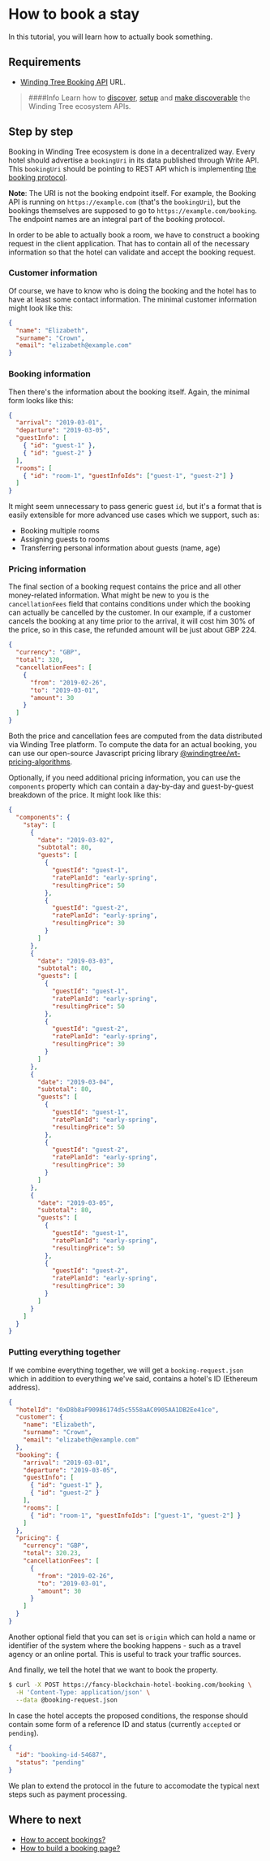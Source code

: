 # How to book a stay

In this tutorial, you will learn how to actually book something.

## Requirements

- [Winding Tree Booking API](https://github.com/windingtree/wt-write-api) URL.
> ####Info
> Learn how to [discover](how-to-pick-environment.md), [setup](how-to-accept-bookings.md) and [make discoverable]()
the Winding Tree ecosystem APIs.

## Step by step

Booking in Winding Tree ecosystem is done in a decentralized way.
Every hotel should advertise a `bookingUri` in its data published
through Write API. This `bookingUri` should be pointing to REST
API which is implementing
<a href="/apis/wt-booking-api.html" target="_blank">the booking protocol</a>.

**Note**: The URI is not the booking endpoint itself. For example,
the Booking API is running on `https://example.com` (that's the `bookingUri`),
but the bookings themselves are supposed to go to `https://example.com/booking`.
The endpoint names are an integral part of the booking protocol.

In order to be able to actually book a room, we have to construct
a booking request in the client application. That has to contain
all of the necessary information so that the hotel can validate and
accept the booking request.

### Customer information

Of course, we have to know who is doing the booking and the hotel has
to have at least some contact information. The minimal customer information
might look like this:

```json
{
  "name": "Elizabeth",
  "surname": "Crown",
  "email": "elizabeth@example.com"
}
```

### Booking information

Then there's the information about the booking itself. Again, the
minimal form looks like this:

```json
{
  "arrival": "2019-03-01",
  "departure": "2019-03-05",
  "guestInfo": [
    { "id": "guest-1" },
    { "id": "guest-2" }
  ],
  "rooms": [
    { "id": "room-1", "guestInfoIds": ["guest-1", "guest-2"] }
  ]
}
```

It might seem unnecessary to pass generic guest `id`, but it's a format
that is easily extensible for more advanced use cases which we support,
such as:

- Booking multiple rooms
- Assigning guests to rooms
- Transferring personal information about guests (name, age)

### Pricing information

The final section of a booking request contains the price and all other
money-related information. What might be new to you is the `cancellationFees`
field that contains conditions under which the booking can
actually be cancelled by the customer. In our example, if a customer cancels
the booking at any time prior to the arrival, it will cost him 30% of the price,
so in this case, the refunded amount will be just about GBP 224.

```json
{
  "currency": "GBP",
  "total": 320,
  "cancellationFees": [
    {
      "from": "2019-02-26",
      "to": "2019-03-01",
      "amount": 30
    }
  ]
}
```

Both the price and cancellation fees are computed from the data distributed
via Winding Tree platform. To compute the data for an actual booking, you can
use our open-source Javascript pricing library
[@windingtree/wt-pricing-algorithms](https://github.com/windingtree/wt-pricing-algorithms).

Optionally, if you need additional pricing information, you can use the `components`
property which can contain a day-by-day and guest-by-guest breakdown of the
price. It might look like this:

```json
{
  "components": {
    "stay": [
      {
        "date": "2019-03-02",
        "subtotal": 80,
        "guests": [
          {
            "guestId": "guest-1",
            "ratePlanId": "early-spring",
            "resultingPrice": 50
          },
          {
            "guestId": "guest-2",
            "ratePlanId": "early-spring",
            "resultingPrice": 30
          }
        ]
      },
      {
        "date": "2019-03-03",
        "subtotal": 80,
        "guests": [
          {
            "guestId": "guest-1",
            "ratePlanId": "early-spring",
            "resultingPrice": 50
          },
          {
            "guestId": "guest-2",
            "ratePlanId": "early-spring",
            "resultingPrice": 30
          }
        ]
      },
      {
        "date": "2019-03-04",
        "subtotal": 80,
        "guests": [
          {
            "guestId": "guest-1",
            "ratePlanId": "early-spring",
            "resultingPrice": 50
          },
          {
            "guestId": "guest-2",
            "ratePlanId": "early-spring",
            "resultingPrice": 30
          }
        ]
      },
      {
        "date": "2019-03-05",
        "subtotal": 80,
        "guests": [
          {
            "guestId": "guest-1",
            "ratePlanId": "early-spring",
            "resultingPrice": 50
          },
          {
            "guestId": "guest-2",
            "ratePlanId": "early-spring",
            "resultingPrice": 30
          }
        ]
      }
    ]
  }
}
```

### Putting everything together

If we combine everything together, we will get a `booking-request.json` which in addition
to everything we've said, contains a hotel's ID (Ethereum address).

```json
{
  "hotelId": "0xD8b8aF90986174d5c5558aAC0905AA1DB2Ee41ce",
  "customer": {
    "name": "Elizabeth",
    "surname": "Crown",
    "email": "elizabeth@example.com"
  },
  "booking": {
    "arrival": "2019-03-01",
    "departure": "2019-03-05",
    "guestInfo": [
      { "id": "guest-1" },
      { "id": "guest-2" }
    ],
    "rooms": [
      { "id": "room-1", "guestInfoIds": ["guest-1", "guest-2"] }
    ]
  },
  "pricing": {
    "currency": "GBP",
    "total": 320.23,
    "cancellationFees": [
      {
        "from": "2019-02-26",
        "to": "2019-03-01",
        "amount": 30
      }
    ]
  }
}
```

Another optional field that you can set is `origin` which can hold a name
or identifier of the system where the booking happens - such as a travel
agency or an online portal. This is useful to track your traffic sources.

And finally, we tell the hotel that we want to book the property.

```sh
$ curl -X POST https://fancy-blockchain-hotel-booking.com/booking \
  -H 'Content-Type: application/json' \
  --data @booking-request.json
```

In case the hotel accepts the proposed conditions, the response should
contain some form of a reference ID and status (currently `accepted` or `pending`).

```json
{
  "id": "booking-id-54687",
  "status": "pending"
}
```

We plan to extend the protocol in the future to accomodate the typical next
steps such as payment processing.

## Where to next

- [How to accept bookings?](how-to-accept-bookings.md)
- [How to build a booking page?](how-to-build-a-booking-page.md)